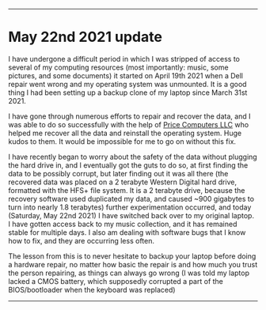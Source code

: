 
***

# May 22nd 2021 update

I have undergone a difficult period in which I was stripped of access to several of my computing resources (most importantly: music, some pictures, and some documents) it started on April 19th 2021 when a Dell repair went wrong and my operating system was unmounted. It is a good thing I had been setting up a backup clone of my laptop since March 31st 2021.

I have gone through numerous efforts to repair and recover the data, and I was able to do so successfully with the help of [Price Computers LLC](http://www.pricecomputersllc.com/) who helped me recover all the data and reinstall the operating system. Huge kudos to them. It would be impossible for me to go on without this fix.

I have recently began to worry about the safety of the data without plugging the hard drive in, and I eventually got the guts to do so, at first finding the data to be possibly corrupt, but later finding out it was all there (the recovered data was placed on a 2 terabyte Western Digital hard drive, formatted with the HFS+ file system. It is a 2 terabyte drive, because the recovery software used duplicated my data, and caused ~900 gigabytes to turn into nearly 1.8 terabytes) further experimentation occurred, and today (Saturday, May 22nd 2021) I have switched back over to my original laptop. I have gotten access back to my music collection, and it has remained stable for multiple days. I also am dealing with software bugs that I know how to fix, and they are occurring less often.

The lesson from this is to never hesitate to backup your laptop before doing a hardware repair, no matter how basic the repair is and how much you trust the person repairing, as things can always go wrong (I was told my laptop lacked a CMOS battery, which supposedly corrupted a part of the BIOS/bootloader when the keyboard was replaced)

***
